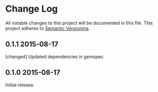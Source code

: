 # Change Log
All notable changes to this project will be documented in this file.
This project adheres to [Semantic Versioning](http://semver.org/).

## 0.1.1 2015-08-17
[changed] Updated dependencies in gemspec.

## 0.1.0 2015-08-17
Initial release.
